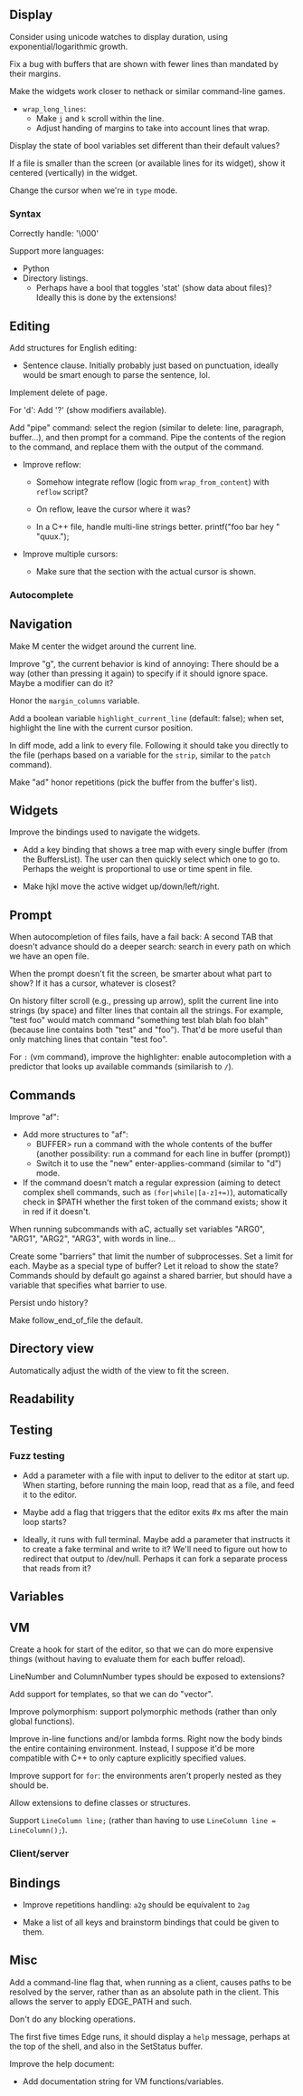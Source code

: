 ## Display

Consider using unicode watches to display duration, using exponential/logarithmic growth.

Fix a bug with buffers that are shown with fewer lines than mandated by their margins.

Make the widgets work closer to nethack or similar command-line games.

* `wrap_long_lines`:
  * Make `j` and `k` scroll within the line.
  * Adjust handing of margins to take into account lines that wrap.

Display the state of bool variables set different than their default values?

If a file is smaller than the screen (or available lines for its widget), show it centered (vertically) in the widget.

Change the cursor when we're in `type` mode.

### Syntax

Correctly handle: '\000'

Support more languages:
  - Python
  - Directory listings.
    - Perhaps have a bool that toggles 'stat' (show data about files)?
      Ideally this is done by the extensions!

## Editing

Add structures for English editing:
- Sentence clause. Initially probably just based on punctuation, ideally would be smart enough to parse the sentence, lol.

Implement delete of page.

For 'd': Add '?' (show modifiers available).

Add "pipe" command: select the region (similar to delete: line, paragraph, buffer...), and then prompt for a command. Pipe the contents of the region to the command, and replace them with the output of the command.

* Improve reflow:

  * Somehow integrate reflow (logic from `wrap_from_content`) with `reflow` script?

  * On reflow, leave the cursor where it was?

  * In a C++ file, handle multi-line strings better.
      printf("foo bar hey "
             "quux.");

* Improve multiple cursors:

  * Make sure that the section with the actual cursor is shown.

### Autocomplete

## Navigation

Make M center the widget around the current line.

Improve "g", the current behavior is kind of annoying:
  There should be a way (other than pressing it again) to specify if it should ignore space.  Maybe a modifier can do it?

Honor the `margin_columns` variable.

Add a boolean variable `highlight_current_line` (default: false); when set, highlight the line with the current cursor position.

In diff mode, add a link to every file. Following it should take you directly to the file (perhaps based on a variable for the `strip`, similar to the `patch` command).

Make "ad" honor repetitions (pick the buffer from the buffer's list).

## Widgets

Improve the bindings used to navigate the widgets.

* Add a key binding that shows a tree map with every single buffer (from the BuffersList). The user can then quickly select which one to go to. Perhaps the weight is proportional to use or time spent in file.

* Make hjkl move the active widget up/down/left/right.

## Prompt

When autocompletion of files fails, have a fail back:
  A second TAB that doesn't advance should do a deeper search: search in every path on which we have an open file.

When the prompt doesn't fit the screen, be smarter about what part to show? If it has a cursor, whatever is closest?

On history filter scroll (e.g., pressing up arrow), split the current line into strings (by space) and filter lines that contain all the strings. For example, "test foo" would match command "something test blah blah foo blah" (because line contains both "test" and "foo"). That'd be more useful than only matching lines that contain "test foo".

For `:` (vm command), improve the highlighter: enable autocompletion with a predictor that looks up available commands (similarish to `/`).

## Commands

Improve "af":
* Add more structures to "af":
  * BUFFER> run a command with the whole contents of the buffer
    (another possibility: run a command for each line in buffer (prompt))
  * Switch it to use the "new" enter-applies-command (similar to "d") mode.
* If the command doesn't match a regular expression (aiming to detect complex
  shell commands, such as `(for|while|[a-z]+=)`), automatically check in $PATH
  whether the first token of the command exists; show it in red if it doesn't.

When running subcommands with aC, actually set variables "ARG0", "ARG1", "ARG2", "ARG3", with words in line...

Create some "barriers" that limit the number of subprocesses.  Set a limit for each.  Maybe as a special type of buffer?  Let it reload to show the state?
  Commands should by default go against a shared barrier, but should have a variable that specifies what barrier to use.

Persist undo history?

Make follow_end_of_file the default.

## Directory view

Automatically adjust the width of the view to fit the screen.

## Readability

## Testing

### Fuzz testing

* Add a parameter with a file with input to deliver to the editor at start up. When starting, before running the main loop, read that as a file, and feed it to the editor.

* Maybe add a flag that triggers that the editor exits #x ms after the main loop starts?

* Ideally, it runs with full terminal. Maybe add a parameter that instructs it to create a fake terminal and write to it? We'll need to figure out how to redirect that output to /dev/null. Perhaps it can fork a separate process that reads from it?

## Variables

## VM

Create a hook for start of the editor, so that we can do more expensive things (without having to evaluate them for each buffer reload).

LineNumber and ColumnNumber types should be exposed to extensions?

Add support for templates, so that we can do "vector<string>".

Improve polymorphism: support polymorphic methods (rather than only global functions).

Improve in-line functions and/or lambda forms. Right now the body binds the entire containing environment. Instead, I suppose it'd be more compatible with C++ to only capture explicitly specified values.

Improve support for `for`: the environments aren't properly nested as they should be.

Allow extensions to define classes or structures.

Support `LineColumn line;` (rather than having to use `LineColumn line = LineColumn();`).

### Client/server

## Bindings

* Improve repetitions handling: `a2g` should be equivalent to `2ag`

* Make a list of all keys and brainstorm bindings that could be given to them.

## Misc

Add a command-line flag that, when running as a client, causes paths to be resolved by the server, rather than as an absolute path in the client. This allows the server to apply EDGE_PATH and such.

Don't do any blocking operations.

The first five times Edge runs, it should display a `help` message, perhaps at the top of the shell, and also in the SetStatus buffer.

Improve the help document:

* Add documentation string for VM functions/variables.

